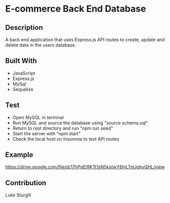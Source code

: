 # E-commerce Back End Database

## Description

A back end application that uses Express.js API routes to create, update and delete data in the users database.

## Built With
* JavaScript
* Express.js
* MySql
* Sequelize

## Test
* Open MySQL in terminal
* Run MySQL and source the database using "source schema.sql"
* Return to root directory and run "npm run seed"
* Start the server with "npm start"
* Check the local host on Insomnia to test API routes

## Example
https://drive.google.com/file/d/17hPqEl9KTt1sN5kstwY6hjLTnUphvQHL/view

## Contribution
Luke Sturgill

